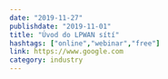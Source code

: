 ```yaml
---
date: "2019-11-27"
publishdate: "2019-11-01"
title: "Úvod do LPWAN sítí"
hashtags: ["online","webinar","free"]
link: https://www.google.com
category: industry
---
```

